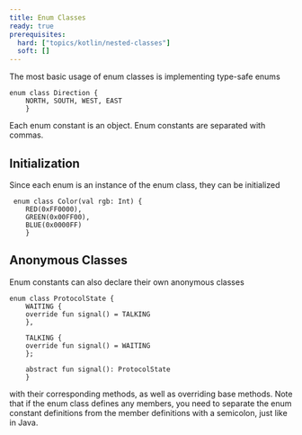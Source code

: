 ```yaml
---
title: Enum Classes 
ready: true
prerequisites:
  hard: ["topics/kotlin/nested-classes"]
  soft: []
---
```

The most basic usage of enum classes is implementing type-safe enums
````
enum class Direction {
    NORTH, SOUTH, WEST, EAST
    }
````
Each enum constant is an object. Enum constants are separated with commas.

## Initialization
Since each enum is an instance of the enum class, they can be initialized
````
 enum class Color(val rgb: Int) {
    RED(0xFF0000),
    GREEN(0x00FF00),
    BLUE(0x0000FF)
    }
````
## Anonymous Classes
Enum constants can also declare their own anonymous classes
````
enum class ProtocolState {
    WAITING {
    override fun signal() = TALKING
    },

    TALKING {
    override fun signal() = WAITING
    };

    abstract fun signal(): ProtocolState
    }
````
with their corresponding methods, as well as overriding base methods. Note that if the enum class defines any members, you need to separate the enum constant definitions from the member definitions with a semicolon, just like in Java.
